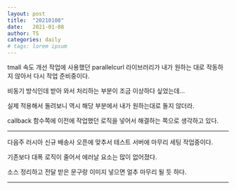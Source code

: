 ```yaml
---
layout: post
title:  "20210108"
date:   2021-01-08
author: TS
categories: daily
# tags: lorem ipsum
---
```


tmall 속도 개선 작업에 사용했던 parallelcurl 라이브러리가 내가 원하는 대로 작동하지 않아서 다시 작업 준비중이다.

비동기 방식인데 받아 와서 처리하는 부분이 조금 이상하다 싶었는데...

실제 적용해서 돌려보니 역시 해당 부분에서 내가 원하는대로 돌지 않더라.

callback 함수쪽에 이전에 작업했던 로직을 넣어서 해결하는 쪽으로 생각하고 있다.

---

다음주 러시아 신규 배송사 오픈에 맞추서 테스트 서버에 마무리 세팅 작업중이다.

기존보다 대폭 로직이 줄어서 에러날 요소는 많이 없어졌다.

소스 정리하고 전달 받은 문구랑 이미지 넣으면 얼추 마무리 될 듯 하다.

---
